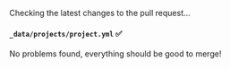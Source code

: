 <!-- PULL REQUEST ANALYZER GITHUB ACTION -->

Checking the latest changes to the pull request...

#### `_data/projects/project.yml` :white_check_mark:
No problems found, everything should be good to merge!
